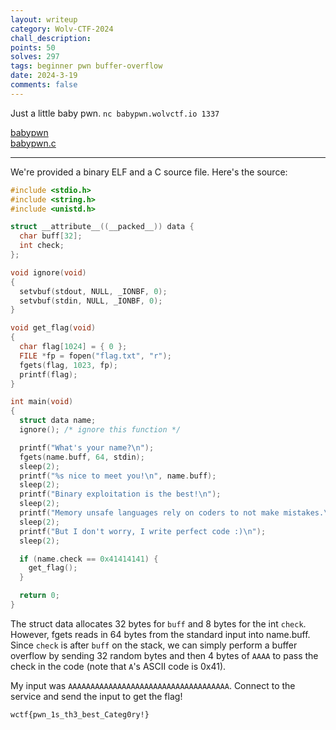 ```yaml
---
layout: writeup
category: Wolv-CTF-2024
chall_description:
points: 50
solves: 297
tags: beginner pwn buffer-overflow
date: 2024-3-19
comments: false
---
```


Just a little baby pwn.
`nc babypwn.wolvctf.io 1337 `

[babypwn](https://github.com/Nightxade/ctf-writeups/blob/master/assets/CTFs/Wolv-CTF-2024/beginner/babypwn)  
[babypwn.c](https://github.com/Nightxade/ctf-writeups/blob/master/assets/CTFs/Wolv-CTF-2024/beginner/babypwn.c)  

---

We're provided a binary ELF and a C source file. Here's the source:  

```c
#include <stdio.h>
#include <string.h>
#include <unistd.h>

struct __attribute__((__packed__)) data {
  char buff[32];
  int check;
};

void ignore(void)
{
  setvbuf(stdout, NULL, _IONBF, 0);
  setvbuf(stdin, NULL, _IONBF, 0);
}

void get_flag(void)
{
  char flag[1024] = { 0 };
  FILE *fp = fopen("flag.txt", "r");
  fgets(flag, 1023, fp);
  printf(flag);
}

int main(void) 
{
  struct data name;
  ignore(); /* ignore this function */

  printf("What's your name?\n");
  fgets(name.buff, 64, stdin);
  sleep(2);
  printf("%s nice to meet you!\n", name.buff);
  sleep(2);
  printf("Binary exploitation is the best!\n");
  sleep(2);
  printf("Memory unsafe languages rely on coders to not make mistakes.\n");
  sleep(2);
  printf("But I don't worry, I write perfect code :)\n");
  sleep(2);

  if (name.check == 0x41414141) {
    get_flag();
  }

  return 0;
}

```

The struct data allocates 32 bytes for `buff` and 8 bytes for the int `check`. However, fgets reads in 64 bytes from the standard input into name.buff. Since `check` is after `buff` on the stack, we can simply perform a buffer overflow by sending 32 random bytes and then 4 bytes of `AAAA` to pass the check in the code (note that `A`'s ASCII code is 0x41).  

My input was `AAAAAAAAAAAAAAAAAAAAAAAAAAAAAAAAAAAA`. Connect to the service and send the input to get the flag!  

    wctf{pwn_1s_th3_best_Categ0ry!}